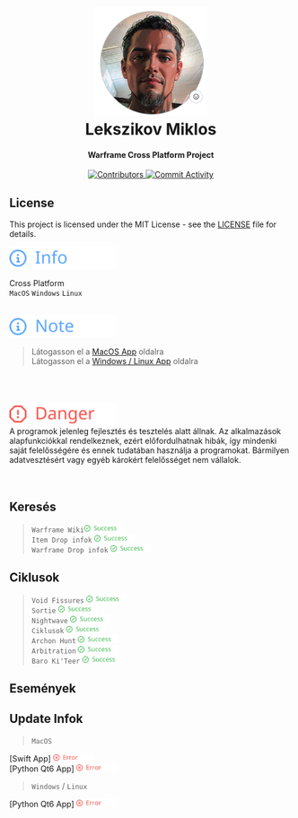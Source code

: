 
<h1 align="center">
  <br>
  <a href="https://github.com/LexyGuru/Warframe_Api_Main"><img src="Icons/None.png" alt="Lekszikov" width="200"></a>
  <br>
  Lekszikov Miklos
  <br>
</h1>
<h4 align="center">Warframe Cross Platform Project</h4>
<p align="center">
  <a href="https://github.com/LexyGuru/Warframe_Api_Main/graphs/contributors">
    <img src="https://img.shields.io/github/contributors/LexyGuru/Warframe_Api_Main" alt="Contributors">
  </a>
  <a href="https://github.com/LexyGuru/API_Warframe_Cross_GUI/issues">
    <img src="https://img.shields.io/github/commit-activity/t/LexyGuru/Warframe_Api_Main" alt="Commit Activity">
  </a>

</p>

## License

This project is licensed under the MIT License - see the [LICENSE](LICENSE) file for details.

<picture><img alt="Info" height="40" src="https://raw.githubusercontent.com/LexyGuru/Warframe_Api_Main/main/Icons/git/info.svg"><br></picture> 

Cross Platform <br>
``MacOS`` ``Windows`` ``Linux`` <br><br>


<picture><img alt="note" height="40" src="https://raw.githubusercontent.com/LexyGuru/API_Warframe_Cross_GUI/main/Icons/git/note.svg"></picture>
> Látogasson el a [MacOS App](https://github.com/LexyGuru/Warframe_Api_MacOS) oldalra <br>
> Látogasson el a [Windows / Linux App](https://github.com/LexyGuru/Warframe_Api_MacOS) oldalra <br>

<br><br><br>
<picture><img alt="danger" height="40" src="https://raw.githubusercontent.com/LexyGuru/Warframe_Api_Main/main/Icons/git/danger.svg"><br></picture> 
A programok jelenleg fejlesztés és tesztelés alatt állnak. Az alkalmazások alapfunkciókkal rendelkeznek, ezért előfordulhatnak hibák, így mindenki saját felelősségére és ennek tudatában használja a programokat. Bármilyen adatvesztésért vagy egyéb károkért felelősséget nem vállalok. <br><br><br>



## Keresés

> ``Warframe Wiki``<img alt="danger" height="15" src="https://raw.githubusercontent.com/LexyGuru/Warframe_Api_Main/main/Icons/git/success.svg"> <br>
> ``Item Drop infok`` <img alt="danger" height="15" src="https://raw.githubusercontent.com/LexyGuru/Warframe_Api_Main/main/Icons/git/success.svg"><br>
> ``Warframe Drop infok`` <img alt="danger" height="15" src="https://raw.githubusercontent.com/LexyGuru/Warframe_Api_Main/main/Icons/git/success.svg">

## Ciklusok

> ``Void Fissures`` <img alt="danger" height="15" src="https://raw.githubusercontent.com/LexyGuru/Warframe_Api_Main/main/Icons/git/success.svg"><br>
> ``Sortie`` <img alt="danger" height="15" src="https://raw.githubusercontent.com/LexyGuru/Warframe_Api_Main/main/Icons/git/success.svg"><br>
> ``Nightwave`` <img alt="danger" height="15" src="https://raw.githubusercontent.com/LexyGuru/Warframe_Api_Main/main/Icons/git/success.svg"><br>
> ``Ciklusok`` <img alt="danger" height="15" src="https://raw.githubusercontent.com/LexyGuru/Warframe_Api_Main/main/Icons/git/success.svg"><br>
> ``Archon Hunt`` <img alt="danger" height="15" src="https://raw.githubusercontent.com/LexyGuru/Warframe_Api_Main/main/Icons/git/success.svg"><br>
> ``Arbitration`` <img alt="danger" height="15" src="https://raw.githubusercontent.com/LexyGuru/Warframe_Api_Main/main/Icons/git/success.svg"><br>
> ``Baro Ki'Teer`` <img alt="danger" height="15" src="https://raw.githubusercontent.com/LexyGuru/Warframe_Api_Main/main/Icons/git/success.svg">

## Események

## Update Infok

> ``MacOS`` 

[Swift App] <img alt="danger" height="15" src="https://raw.githubusercontent.com/LexyGuru/Warframe_Api_Main/main/Icons/git/error.svg"><br>
[Python Qt6 App] <img alt="danger" height="15" src="https://raw.githubusercontent.com/LexyGuru/Warframe_Api_Main/main/Icons/git/error.svg"><br>

> ``Windows`` / ``Linux`` 

[Python Qt6 App] <img alt="danger" height="15" src="https://raw.githubusercontent.com/LexyGuru/Warframe_Api_Main/main/Icons/git/error.svg"><br>

